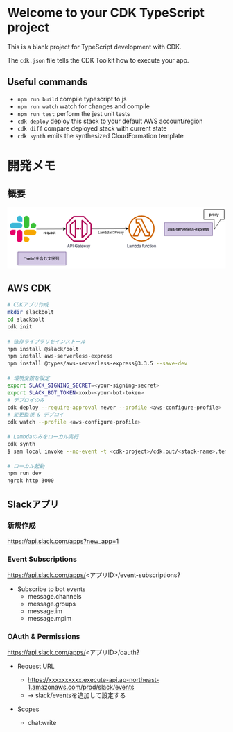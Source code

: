 # Welcome to your CDK TypeScript project

This is a blank project for TypeScript development with CDK.

The `cdk.json` file tells the CDK Toolkit how to execute your app.

## Useful commands

* `npm run build`   compile typescript to js
* `npm run watch`   watch for changes and compile
* `npm run test`    perform the jest unit tests
* `cdk deploy`      deploy this stack to your default AWS account/region
* `cdk diff`        compare deployed stack with current state
* `cdk synth`       emits the synthesized CloudFormation template


# 開発メモ

## 概要

![](./img/overview.png)

## AWS CDK
```bash
# CDKアプリ作成
mkdir slackbolt
cd slackbolt
cdk init 

# 依存ライブラリをインストール
npm install @slack/bolt
npm install aws-serverless-express
npm install @types/aws-serverless-express@3.3.5 --save-dev

# 環境変数を設定
export SLACK_SIGNING_SECRET=<your-signing-secret>
export SLACK_BOT_TOKEN=xoxb-<your-bot-token>
# デプロイのみ
cdk deploy --require-approval never --profile <aws-configure-profile>
# 変更監視 & デプロイ
cdk watch --profile <aws-configure-profile>

# Lambdaのみをローカル実行
cdk synth
$ sam local invoke --no-event -t <cdk-project>/cdk.out/<stack-name>.template.json

# ローカル起動
npm run dev
ngrok http 3000
```

## Slackアプリ

### 新規作成

https://api.slack.com/apps?new_app=1

### Event Subscriptions

https://api.slack.com/apps/<アプリID>/event-subscriptions?

* Subscribe to bot events
  * message.channels
  * message.groups
  * message.im
  * message.mpim

### OAuth & Permissions

https://api.slack.com/apps/<アプリID>/oauth?

* Request URL
  * https://xxxxxxxxxx.execute-api.ap-northeast-1.amazonaws.com/prod/slack/events
  * → slack/eventsを追加して設定する

* Scopes
  * chat:write

